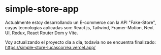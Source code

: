 # simple-store-app

Actualmente estoy desarrollando un E-commerce con la API "Fake-Store", cuyas tecnologias aplicadas son: React.js, Tailwind, Framer-Motion, Next UI, Redux, React Router Dom y Vite.

Voy actualizando el proyecto dia a dia, todavia no se encuentra finalizado:
https://simple-store-lucascorrea.vercel.app/ 
